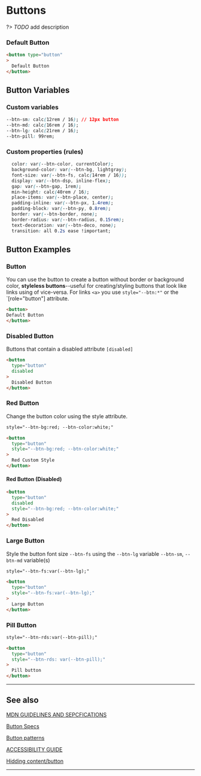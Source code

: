 # Buttons

?> _TODO_ add description

### Default Button

```html preview
<button type="button"
>
  Default Button
</button>
```

## Button Variables

### Custom variables

```css
--btn-sm: calc(12rem / 16); // 12px button
--btn-md: calc(16rem / 16);
--btn-lg: calc(21rem / 16);
--btn-pill: 99rem;
```

### Custom properties (rules)

```css
  color: var(--btn-color, currentColor);
  background-color: var(--btn-bg, lightgray);
  font-size: var(--btn-fs, calc(14rem / 16));
  display: var(--btn-dsp, inline-flex);
  gap: var(--btn-gap, 1rem);
  min-height: calc(40rem / 16);
  place-items: var(--btn-place, center);
  padding-inline: var(--btn-px, 1.4rem);
  padding-block: var(--btn-py, 0.8rem);
  border: var(--btn-border, none);
  border-radius: var(--btn-radius, 0.15rem);
  text-decoration: var(--btn-deco, none);
  transition: all 0.2s ease !important;
```

## Button Examples

### Button

You can use the button to create a button without border or background color, **styleless buttons**--useful for creating/styling buttons that look like links using of vice-versa. For links `<a>` you use `style="--btn:*"` or the `[role="button"] attribute.


```html preview
<button>
Default Button
</button>
```

### Disabled Button

Buttons that contain a disabled attribute `[disabled]`

```html preview
<button
  type="button"
  disabled
>
  Disabled Button
</button>
```

### Red Button

Change the button color using the style attribute.

```html
style="--btn-bg:red; --btn-color:white;"
```

```html preview
<button
  type="button"
  style="--btn-bg:red; --btn-color:white;"
>
  Red Custom Style
</button>
```

#### Red Button (Disabled)

```html preview
<button
  type="button"
  disabled
  style="--btn-bg:red; --btn-color:white;"
>
  Red Disabled
</button>
```

### Large Button

Style the button font size `--btn-fs` using the `--btn-lg` variable `--btn-sm`, `--btn-md` variable(s)

```html
style="--btn-fs:var(--btn-lg);"
```

```html preview
<button
  type="button"
  style="--btn-fs:var(--btn-lg);"
>
  Large Button
</button>
```

### Pill Button

```html
style="--btn-rds:var(--btn-pill);"
```

```html preview
<button
  type="button"
  style="--btn-rds: var(--btn-pill);"
>
  Pill button
</button>
```

----
## See also

[MDN GUIDELINES AND SEPCFICATIONS](https://developer.mozilla.org/en-US/docs/Web/HTML/Element/button)

[Button Specs](https://html.spec.whatwg.org/multipage/form-elements.html#the-button-element)

[Button patterns](https://w3c.github.io/aria-practices/examples/button/button.html)

[ACCESSIBILITY GUIDE](https://developer.mozilla.org/en-US/docs/Web/Accessibility/ARIA/Roles/button_role)

[Hidding content/button](https://gomakethings.com/hidden-content-for-better-a11y/#hiding-the-link)

----
